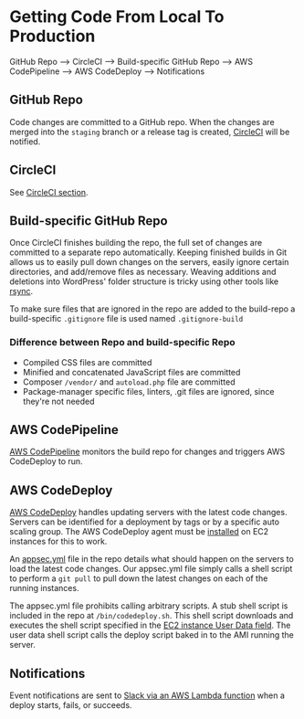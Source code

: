 # Getting Code From Local To Production

GitHub Repo --> CircleCI --> Build-specific GitHub Repo --> AWS CodePipeline --> AWS CodeDeploy --> Notifications

## GitHub Repo
Code changes are committed to a GitHub repo. When the changes are merged into the `staging` branch or a release tag is created, [CircleCI](../circleci/README.md) will be notified.

## CircleCI
See [CircleCI section](circleci/).

## Build-specific GitHub Repo
Once CircleCI finishes building the repo, the full set of changes are committed to a separate repo automatically. Keeping finished builds in Git allows us to easily pull down changes on the servers, easily ignore certain directories, and add/remove files as necessary. Weaving additions and deletions into WordPress' folder structure is tricky using other tools like [rsync](https://en.wikipedia.org/wiki/Rsync).

To make sure files that are ignored in the repo are added to the build-repo a build-specific `.gitignore` file is used named `.gitignore-build`

### Difference between Repo and build-specific Repo
 - Compiled CSS files are committed
 - Minified and concatenated JavaScript files are committed
 - Composer `/vendor/` and `autoload.php` file are committed
 - Package-manager specific files, linters, .git files are ignored, since they're not needed


## AWS CodePipeline
[AWS CodePipeline](https://console.aws.amazon.com/codepipeline/home?region=us-east-1#/dashboard) monitors the build repo for changes and triggers AWS CodeDeploy to run. 

## AWS CodeDeploy
[AWS CodeDeploy](https://console.aws.amazon.com/codedeploy/home?region=us-east-1#/applications) handles updating servers with the latest code changes. Servers can be identified for a deployment by tags or by a specific auto scaling group. The AWS CodeDeploy agent must be [installed](http://docs.aws.amazon.com/codedeploy/latest/userguide/how-to-set-up-new-instance.html) on EC2 instances for this to work.

An [appsec.yml](http://docs.aws.amazon.com/codedeploy/latest/userguide/app-spec-ref.html) file in the repo details what should happen on the servers to load the latest code changes. Our appsec.yml file simply calls a shell script to perform a `git pull` to pull down the latest changes on each of the running instances.

The appsec.yml file prohibits calling arbitrary scripts. A stub shell script is included in the repo at `/bin/codedeploy.sh`. This shell script downloads and executes the shell script specified in the [EC2 instance User Data field](http://docs.aws.amazon.com/AWSEC2/latest/UserGuide/user-data.html). The user data shell script calls the deploy script baked in to the AMI running the server.

## Notifications

Event notifications are sent to [Slack via an AWS Lambda function](https://medium.com/cohealo-engineering/how-set-up-a-slack-channel-to-be-an-aws-sns-subscriber-63b4d57ad3ea) when a deploy starts, fails, or succeeds. 

